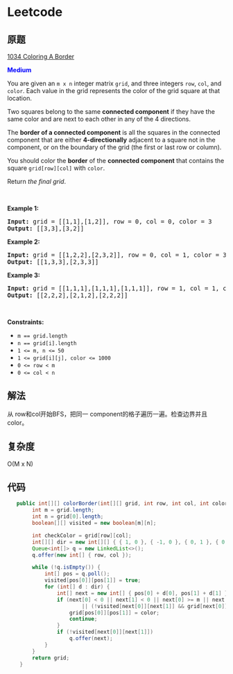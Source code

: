 # Leetcode #

## 原题

[1034 Coloring A Border](https://leetcode.com/problems/coloring-a-border/description/)

**<span style="color:blue">Medium</span>**

<p>You are given an <code>m x n</code> integer matrix <code>grid</code>, and three integers <code>row</code>, <code>col</code>, and <code>color</code>. Each value in the grid represents the color of the grid square at that location.</p>

<p>Two squares belong to the same <strong>connected component</strong> if they have the same color and are next to each other in any of the 4 directions.</p>

<p>The <strong>border of a connected component</strong> is all the squares in the connected component that are either <strong>4-directionally</strong> adjacent to a square not in the component, or on the boundary of the grid (the first or last row or column).</p>

<p>You should color the <strong>border</strong> of the <strong>connected component</strong> that contains the square <code>grid[row][col]</code> with <code>color</code>.</p>

<p>Return <em>the final grid</em>.</p>

<p>&nbsp;</p>
<p><strong>Example 1:</strong></p>
<pre><strong>Input:</strong> grid = [[1,1],[1,2]], row = 0, col = 0, color = 3
<strong>Output:</strong> [[3,3],[3,2]]
</pre><p><strong>Example 2:</strong></p>
<pre><strong>Input:</strong> grid = [[1,2,2],[2,3,2]], row = 0, col = 1, color = 3
<strong>Output:</strong> [[1,3,3],[2,3,3]]
</pre><p><strong>Example 3:</strong></p>
<pre><strong>Input:</strong> grid = [[1,1,1],[1,1,1],[1,1,1]], row = 1, col = 1, color = 2
<strong>Output:</strong> [[2,2,2],[2,1,2],[2,2,2]]
</pre>
<p>&nbsp;</p>
<p><strong>Constraints:</strong></p>

<ul>
        <li><code>m == grid.length</code></li>
        <li><code>n == grid[i].length</code></li>
        <li><code>1 &lt;= m, n &lt;= 50</code></li>
        <li><code>1 &lt;= grid[i][j], color &lt;= 1000</code></li>
        <li><code>0 &lt;= row &lt; m</code></li>
        <li><code>0 &lt;= col &lt; n</code></li>
</ul>


## 解法

从 row和col开始BFS，把同一 component的格子遍历一遍。检查边界并且color。
## 复杂度

O(M x N)

## 代码

```Java
   public int[][] colorBorder(int[][] grid, int row, int col, int color) {
        int m = grid.length;
        int n = grid[0].length;
        boolean[][] visited = new boolean[m][n];

        int checkColor = grid[row][col];
        int[][] dir = new int[][] { { 1, 0 }, { -1, 0 }, { 0, 1 }, { 0, -1 } };
        Queue<int[]> q = new LinkedList<>();
        q.offer(new int[] { row, col });

        while (!q.isEmpty()) {
            int[] pos = q.poll();
            visited[pos[0]][pos[1]] = true;
            for (int[] d : dir) {
                int[] next = new int[] { pos[0] + d[0], pos[1] + d[1] };
                if (next[0] < 0 || next[1] < 0 || next[0] >= m || next[1] >= n
                        || (!visited[next[0]][next[1]] && grid[next[0]][next[1]] != checkColor)) {
                    grid[pos[0]][pos[1]] = color;
                    continue;
                }
                if (!visited[next[0]][next[1]])
                    q.offer(next);
            }
        }
        return grid;
    }

```